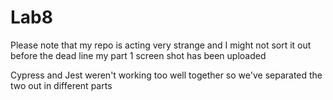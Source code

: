 # Lab8

Please note that my repo is acting very strange and I might not sort it out before the dead line my part 1 screen shot has been uploaded 

Cypress and Jest weren't working too well together
so we've separated the two out in different parts
